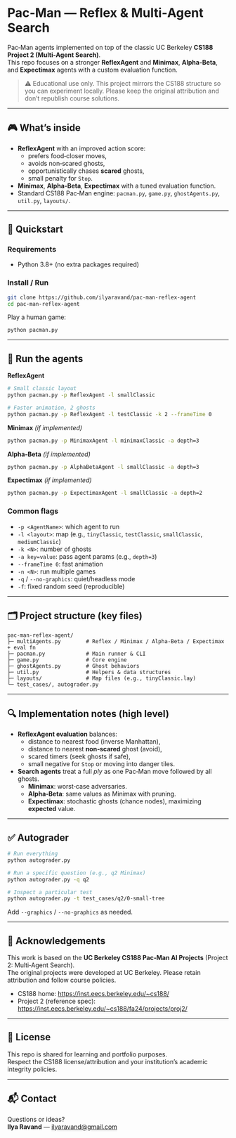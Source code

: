 # Pac‑Man — Reflex & Multi‑Agent Search

Pac‑Man agents implemented on top of the classic UC Berkeley **CS188 Project 2 (Multi‑Agent Search)**.  
This repo focuses on a stronger **ReflexAgent** and **Minimax**, **Alpha‑Beta**, and **Expectimax** agents with a custom evaluation function.

> ⚠️ Educational use only. This project mirrors the CS188 structure so you can experiment locally. Please keep the original attribution and don’t republish course solutions.

---

## 🎮 What’s inside

- **ReflexAgent** with an improved action score:
  - prefers food‑closer moves,
  - avoids non‑scared ghosts,
  - opportunistically chases **scared** ghosts,
  - small penalty for `Stop`.
- **Minimax**, **Alpha‑Beta**, **Expectimax** with a tuned evaluation function.
- Standard CS188 Pac‑Man engine: `pacman.py`, `game.py`, `ghostAgents.py`, `util.py`, `layouts/`.

---

## 🚀 Quickstart

### Requirements
- Python 3.8+ (no extra packages required)

### Install / Run
```bash
git clone https://github.com/ilyaravand/pac-man-reflex-agent
cd pac-man-reflex-agent
```

Play a human game:
```bash
python pacman.py
```

---

## 🧠 Run the agents

**ReflexAgent**
```bash
# Small classic layout
python pacman.py -p ReflexAgent -l smallClassic

# Faster animation, 2 ghosts
python pacman.py -p ReflexAgent -l testClassic -k 2 --frameTime 0
```

**Minimax** *(if implemented)*
```bash
python pacman.py -p MinimaxAgent -l minimaxClassic -a depth=3
```

**Alpha‑Beta** *(if implemented)*
```bash
python pacman.py -p AlphaBetaAgent -l smallClassic -a depth=3
```

**Expectimax** *(if implemented)*
```bash
python pacman.py -p ExpectimaxAgent -l smallClassic -a depth=2
```

### Common flags
- `-p <AgentName>`: which agent to run  
- `-l <layout>`: map (e.g., `tinyClassic`, `testClassic`, `smallClassic`, `mediumClassic`)  
- `-k <N>`: number of ghosts  
- `-a key=value`: pass agent params (e.g., `depth=3`)  
- `--frameTime 0`: fast animation  
- `-n <N>`: run multiple games  
- `-q` / `--no-graphics`: quiet/headless mode  
- `-f`: fixed random seed (reproducible)

---

## 🗂️ Project structure (key files)

```
pac-man-reflex-agent/
├─ multiAgents.py        # Reflex / Minimax / Alpha-Beta / Expectimax + eval fn
├─ pacman.py             # Main runner & CLI
├─ game.py               # Core engine
├─ ghostAgents.py        # Ghost behaviors
├─ util.py               # Helpers & data structures
├─ layouts/              # Map files (e.g., tinyClassic.lay)
└─ test_cases/, autograder.py
```


---

## 🔍 Implementation notes (high level)

- **ReflexAgent evaluation** balances:
  - distance to nearest food (inverse Manhattan),
  - distance to nearest **non‑scared** ghost (avoid),
  - scared timers (seek ghosts if safe),
  - small negative for `Stop` or moving into danger tiles.
- **Search agents** treat a full *ply* as one Pac‑Man move followed by all ghosts.
  - **Minimax**: worst‑case adversaries.
  - **Alpha‑Beta**: same values as Minimax with pruning.
  - **Expectimax**: stochastic ghosts (chance nodes), maximizing **expected** value.

---

## ✅ Autograder 

```bash
# Run everything
python autograder.py

# Run a specific question (e.g., q2 Minimax)
python autograder.py -q q2

# Inspect a particular test
python autograder.py -t test_cases/q2/0-small-tree
```

Add `--graphics` / `--no-graphics` as needed.

---

## 🙏 Acknowledgements

This work is based on the **UC Berkeley CS188 Pac‑Man AI Projects** (Project 2: Multi‑Agent Search).  
The original projects were developed at UC Berkeley. Please retain attribution and follow course policies.

- CS188 home: https://inst.eecs.berkeley.edu/~cs188/
- Project 2 (reference spec): https://inst.eecs.berkeley.edu/~cs188/fa24/projects/proj2/

---

## 📝 License

This repo is shared for learning and portfolio purposes.  
Respect the CS188 license/attribution and your institution’s academic integrity policies.

---

## 📬 Contact

Questions or ideas?  
**Ilya Ravand** — <ilyaravand@gmail.com>
